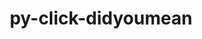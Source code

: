 ---
title: "py-click-didyoumean"
layout: cache
categories: [package, develop]
meta: {"compilers": ["gcc@=7.5.0"], "num_specs": 5, "num_specs_by_stack": {"radiuss": 5, "root": 5}, "oss": ["ubuntu18.04"], "platforms": ["linux"], "stacks": ["radiuss", "root"], "targets": ["x86_64_v3"], "versions": ["0.0.3"]}
spec_details: [{"compiler": "gcc@=7.5.0", "hash": "dyv4gjcugdnwctqqkau2ixlwuyt7zz66", "os": "ubuntu18.04", "platform": "linux", "size": "-", "stacks": ["radiuss", "root"], "target": "x86_64_v3", "variants": ["build_system=python_pip"], "versions": ["0.0.3"]}, {"compiler": "gcc@=7.5.0", "hash": "ed2asedn5af3kpfviuzlekgbpjl6t5kb", "os": "ubuntu18.04", "platform": "linux", "size": "-", "stacks": ["radiuss", "root"], "target": "x86_64_v3", "variants": ["build_system=python_pip"], "versions": ["0.0.3"]}, {"compiler": "gcc@=7.5.0", "hash": "hdxt5aimqyiggqcwes7crva4ymlaa4tx", "os": "ubuntu18.04", "platform": "linux", "size": "-", "stacks": ["radiuss", "root"], "target": "x86_64_v3", "variants": ["build_system=python_pip"], "versions": ["0.0.3"]}, {"compiler": "gcc@=7.5.0", "hash": "ok3744semwbrnj2wdf3ihzj4y6db5ygw", "os": "ubuntu18.04", "platform": "linux", "size": "-", "stacks": ["radiuss", "root"], "target": "x86_64_v3", "variants": ["build_system=python_pip"], "versions": ["0.0.3"]}, {"compiler": "gcc@=7.5.0", "hash": "ok7hddlfumnmupv55wg4rhgwseeq7hvc", "os": "ubuntu18.04", "platform": "linux", "size": "-", "stacks": ["radiuss", "root"], "target": "x86_64_v3", "variants": ["build_system=python_pip"], "versions": ["0.0.3"]}]
---